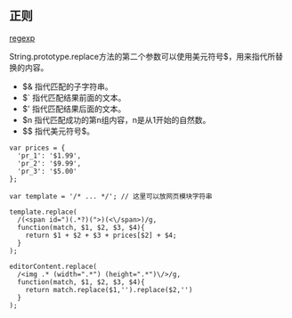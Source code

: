 ## 正则

[regexp](http://javascript.ruanyifeng.com/stdlib/regexp.html#toc15)

String.prototype.replace方法的第二个参数可以使用美元符号$，用来指代所替换的内容。

  - $& 指代匹配的子字符串。  
  - $\` 指代匹配结果前面的文本。  
  - $' 指代匹配结果后面的文本。  
  - $n 指代匹配成功的第n组内容，n是从1开始的自然数。  
  - $$ 指代美元符号$。  

  ```
  var prices = {
    'pr_1': '$1.99',
    'pr_2': '$9.99',
    'pr_3': '$5.00'
  };

  var template = '/* ... */'; // 这里可以放网页模块字符串

  template.replace(
    /(<span id=")(.*?)(">)(<\/span>)/g,
    function(match, $1, $2, $3, $4){
      return $1 + $2 + $3 + prices[$2] + $4;
    }
  );

  editorContent.replace(
    /<img .* (width=".*") (height=".*")\/>/g,
    function(match, $1, $2, $3, $4){
      return match.replace($1,'').replace($2,'')
    }
  );
  ```
